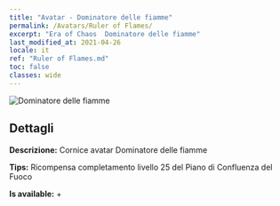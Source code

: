 ```yaml
---
title: "Avatar - Dominatore delle fiamme"
permalink: /Avatars/Ruler of Flames/
excerpt: "Era of Chaos  Dominatore delle fiamme"
last_modified_at: 2021-04-26
locale: it
ref: "Ruler of Flames.md"
toc: false
classes: wide
---
```

 ![Dominatore delle fiamme](/images/a/avatarFrame_39.png)

## Dettagli

 **Descrizione:** Cornice avatar Dominatore delle fiamme 

 **Tips:** Ricompensa completamento livello 25 del Piano di Confluenza del Fuoco 

 **Is available:**  + 

